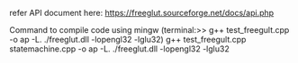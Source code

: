 refer API document here: https://freeglut.sourceforge.net/docs/api.php

Command to compile code using mingw (terminal:>> g++ test_freegult.cpp -o ap -L. ./freeglut.dll -lopengl32 -lglu32)
g++ test_freegult.cpp statemachine.cpp -o ap -L. ./freeglut.dll -lopengl32 -lglu32
